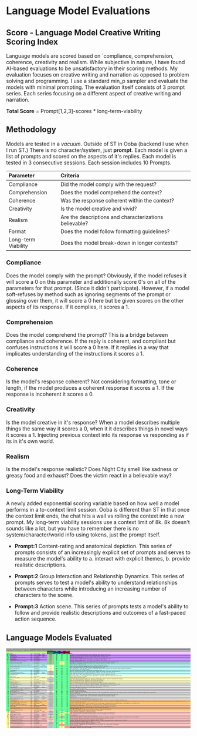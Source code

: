 # Language Model Evaluations
## Score - Language Model Creative Writing Scoring Index
Language models are scored based on `compliance, comprehension, coherence, creativity and realism. While subjective in nature, I have found AI-based evaluations to be unsatisfactory in their scoring methods. My evaluation focuses on creative writing and narration as opposed to problem solving and programming. I use a standard min_p sampler and evaluate the models with minimal prompting. The evaluation itself consists of 3 prompt series. Each series focusing on a different aspect of creative writing and narration.

**Total Score** = Prompt[1,2,3]-scores * long-term-viability 

## Methodology
Models are tested in a *vacuum*. Outside of ST in Ooba (backend I use when I run ST.) There is no character/system, just **prompt**. Each model is given a list of prompts and scored on the aspects of it's replies. Each model is tested in 3 consecutive sessions. Each session includes 10 Prompts.

| Parameter           | Criteria                                               |
| :------------------ | :----------------------------------------------------- |
| Compliance          | Did the model comply with the request?                 |
| Comprehension       | Does the model comprehend the context?                 |
| Coherence           | Was the response coherent within the context?          |
| Creativity          | Is the model creative and vivid?                       |
| Realism             | Are the descriptions and characterizations believable? |
| Format              | Does the model follow formatting guidelines?           |
| Long-term Viability | Does the model break-down in longer contexts?          |

### Compliance
Does the model comply with the prompt? Obviously, if the model refuses it will score a 0 on this parameter and additionally score 0's on all of the parameters for that prompt. (Since it didn't participate). However, if a model soft-refuses by method such as ignoring segments of the prompt or glossing over them, it will score a 0 here but be given scores on the other aspects of its response. If it complies, it scores a 1.

### Comprehension
Does the model comprehend the prompt? This is a bridge between compliance and coherence. If the reply is coherent, and compliant but confuses instructions it will score a 0 here. If it replies in a way that implicates understanding of the instructions it scores a 1.

### Coherence
Is the model's response coherent? Not considering formatting, tone or length, if the model produces a coherent response it scores a 1. If the response is incoherent it scores a 0.

### Creativity
Is the model creative in it's response? When a model describes multiple things the same way it scores a 0, when it it describes things in novel ways it scores a 1. Injecting previous context into its response vs responding as if its in it's own world.

### Realism
Is the model's response realistic? Does Night City smell like sadness or greasy food and exhaust? Does the victim react in a believable way?

### Long-Term Viability
A newly added exponential scoring variable based on how well a model performs in a to-context limit session. Ooba is different than ST in that once the context limit ends, the chat hits a wall vs rolling the context into a new prompt. My long-term viability sessions use a context limit of 8k. 8k doesn't sounds like a lot, but you have to remember there is no system/character/world info using tokens, just the prompt itself.

- **Prompt:1** Content-rating and anatomical depiction. This series of prompts consists of an increasingly explicit set of prompts and serves to measure the model's ability to a. interact with explicit themes, b. provide realistic descriptions.

- **Prompt:2** Group Interaction and Relationship Dynamics. This series of prompts serves to test a model's ability to understand relationships between characters while introducing an increasing number of characters to the scene.

- **Prompt:3** Action scene. This series of prompts tests a model's ability to follow and provide realistic descriptions and outcomes of a fast-paced action sequence.
## Language Models Evaluated

<img src="https://github.com/Baratan-creates/-image-generation-tables/blob/main/Language-Models/chart00.jpg?raw=true">
